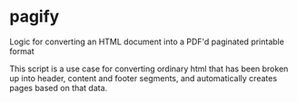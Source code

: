 # pagify
Logic for converting an HTML document into a PDF'd paginated printable format

This script is a use case for converting ordinary html that has been broken up into header, content and footer segments, and automatically creates pages based on that data.
